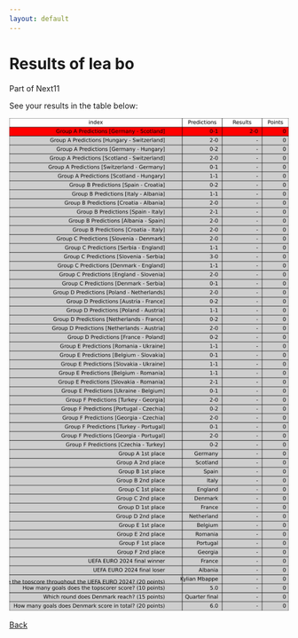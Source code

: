 ```yaml
---
layout: default
---
```


# Results of lea bo 
    
Part of Next11
    
See your results in the table below:
    
![lea bo](./user_plots/lea_bo.svg?raw=true)

[Back](https://christianbanggribsvad.github.io/em_spillet.github.io/)